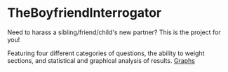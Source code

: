 # TheBoyfriendInterrogator
Need to harass a sibling/friend/child's new partner? This is the project for you!

Featuring four different categories of questions, the ability to weight sections, and statistical and graphical analysis of results.
[Graphs](TheBoyfriendInterrogator/example_graphs.jpg)
